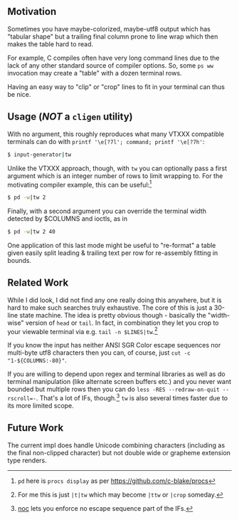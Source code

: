 Motivation
----------
Sometimes you have maybe-colorized, maybe-utf8 output which has "tabular shape"
but a trailing final column prone to line wrap which then makes the table hard
to read.

For example, C compiles often have very long command lines due to the lack of
any other standard source of compiler options.  So, some `ps ww` invocation may
create a "table" with a dozen terminal rows.

Having an easy way to "clip" or "crop" lines to fit in your terminal can thus be
nice.

Usage (***NOT*** a `cligen` utility)
-----

With no argument, this roughly reproduces what many VTXXX compatible terminals
can do with `printf '\e[?7l'; command; printf '\e[?7h'`:
```sh
$ input-generator|tw
```

Unlike the VTXXX approach, though, with `tw` you can optionally pass a first
argument which is an integer number of rows to limit wrapping to.  For the
motivating compiler example, this can be useful:[^1]
```sh
$ pd -w|tw 2
```

Finally, with a second argument you can override the terminal width detected
by $COLUMNS and ioctls, as in

```sh
$ pd -w|tw 2 40
```
One application of this last mode might be useful to "re-format" a table given
easily split leading & trailing text per row for re-assembly fitting in bounds.

Related Work
------------
While I did look, I did not find any one really doing this anywhere, but it is
hard to make such searches truly exhaustive.  The core of this is just a 30-line
state machine.  The idea is pretty obvious though - basically the "width-wise"
version of `head` or `tail`.  In fact, in combination they let you crop to your
viewable terminal via e.g. `tail -n $LINES|tw`.[^2]

If you know the input has neither ANSI SGR Color escape sequences nor multi-byte
utf8 characters then you can, of course, just `cut -c "1-${COLUMNS:-80}"`.

If you are willing to depend upon regex and terminal libraries as well as do
terminal manipulation (like alternate screen buffers etc.) and you never want
bounded but multiple rows then you can do `less -RES --redraw-on-quit
--rscroll=-`.  That's a lot of IFs, though.[^3]  `tw` is also several times
faster due to its more limited scope.

Future Work
-----------
The current impl does handle Unicode combining characters (including as the
final non-clipped character) but not double wide or grapheme extension type
renders.

[^1]: `pd` here is `procs display` as per https://github.com/c-blake/procs

[^2]: For me this is just `|t|tw` which may become `|ttw` or `|crop` someday.

[^3]: [noc](noc.md) lets you enforce no escape sequence part of the IFs.
